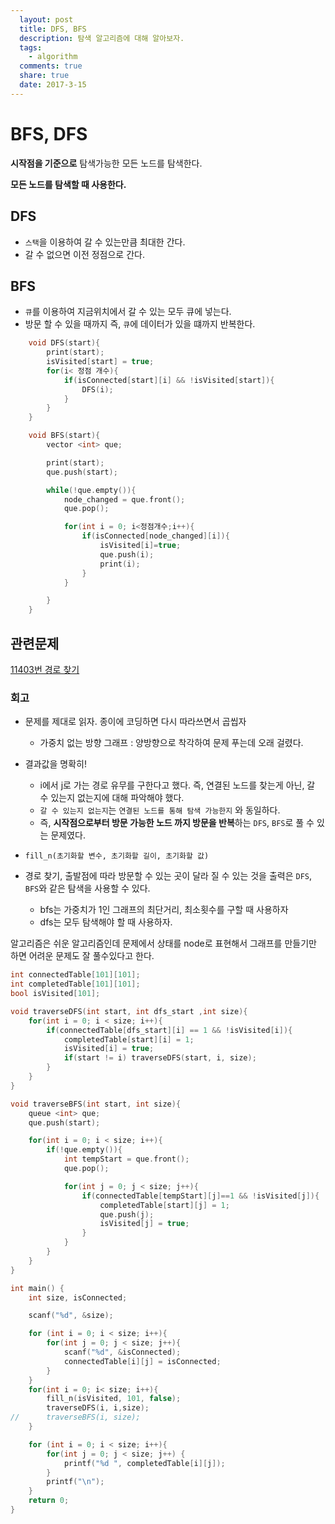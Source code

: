 ```yaml
---
  layout: post
  title: DFS, BFS
  description: 탐색 알고리즘에 대해 알아보자.
  tags:
    - algorithm
  comments: true
  share: true
  date: 2017-3-15
---
```


# BFS, DFS

**시작점을 기준으로** 탐색가능한 모든 노드를 탐색한다.

**모든 노드를 탐색할 때 사용한다.**

## DFS

- `스택`을 이용하여 갈 수 있는만큼 최대한 간다.
- 갈 수 없으면 이전 정점으로 간다.

## BFS

- `큐`를 이용하여 지금위치에서 갈 수 있는 모두 큐에 넣는다.
- 방문 할 수 있을 때까지 즉, `큐`에 데이터가 있을 떄까지 반복한다.

```C
	void DFS(start){
		print(start);
		isVisited[start] = true;
		for(i< 정점 개수){
			if(isConnected[start][i] && !isVisited[start]){
				DFS(i);
			}
		}
	}

	void BFS(start){
		vector <int> que;

		print(start);
		que.push(start);

		while(!que.empty()){
			node_changed = que.front();
			que.pop();

			for(int i = 0; i<정점개수;i++){
				if(isConnected[node_changed][i]){
					isVisited[i]=true;
					que.push(i);
					print(i);
				}
			}

		}
	}
```

## 관련문제

[11403번 경로 찾기](https://www.acmicpc.net/problem/11403)

### 회고

- 문제를 제대로 읽자. 종이에 코딩하면 다시 따라쓰면서 곱씹자
	- 가중치 없는 방향 그래프 : 양방향으로 착각하여 문제 푸는데 오래 걸렸다.

- 결과값을 명확히!
	- i에서 j로 가는 경로 유무를 구한다고 했다. 즉, 연결된 노드를 찾는게 아닌, 갈 수 있는지 없는지에 대해 파악해야 했다.
	- `갈 수 있는지 없는지`는 `연결된 노드를 통해 탐색 가능한지` 와 동일하다.
	- 즉, **시작점으로부터 방문 가능한 노드 까지 방문을 반복**하는 `DFS`, `BFS`로 풀 수 있는 문제였다.

- `fill_n(초기화할 변수, 초기화할 길이, 초기화할 값)`

-  경로 찾기, 출발점에 따라 방문할 수 있는 곳이 달라 질 수 있는 것을 출력은 `DFS`, `BFS`와 같은 탐색을 사용할 수 있다.

	- bfs는 가중치가 1인 그래프의 최단거리, 최소횟수를 구할 때 사용하자
	- dfs는 모두 탐색해야 할 때 사용하자.

알고리즘은 쉬운 알고리즘인데 문제에서 상태를 node로 표현해서 그래프를 만들기만 하면 어려운 문제도 잘 풀수있다고 한다.


```C
int connectedTable[101][101];
int completedTable[101][101];
bool isVisited[101];

void traverseDFS(int start, int dfs_start ,int size){
    for(int i = 0; i < size; i++){
        if(connectedTable[dfs_start][i] == 1 && !isVisited[i]){
            completedTable[start][i] = 1;
            isVisited[i] = true;
            if(start != i) traverseDFS(start, i, size);
        }
    }
}

void traverseBFS(int start, int size){
    queue <int> que;
    que.push(start);

    for(int i = 0; i < size; i++){
        if(!que.empty()){
            int tempStart = que.front();
            que.pop();

            for(int j = 0; j < size; j++){
                if(connectedTable[tempStart][j]==1 && !isVisited[j]){
                    completedTable[start][j] = 1;
                    que.push(j);
                    isVisited[j] = true;
                }
            }
        }
    }
}

int main() {
    int size, isConnected;

    scanf("%d", &size);

    for (int i = 0; i < size; i++){
        for(int j = 0; j < size; j++){
            scanf("%d", &isConnected);
            connectedTable[i][j] = isConnected;
        }
    }
    for(int i = 0; i< size; i++){
        fill_n(isVisited, 101, false);
        traverseDFS(i, i,size);
//      traverseBFS(i, size);
    }

    for (int i = 0; i < size; i++){
        for(int j = 0; j < size; j++) {
            printf("%d ", completedTable[i][j]);
        }
        printf("\n");
    }
    return 0;
}
```
